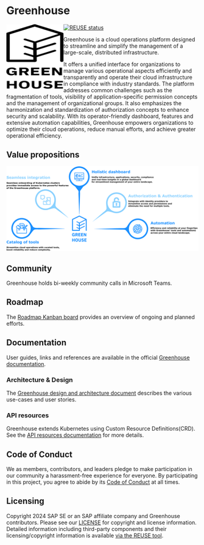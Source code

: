Greenhouse
==========
[![REUSE status](https://api.reuse.software/badge/github.com/cloudoperators/greenhouse)](https://api.reuse.software/info/github.com/cloudoperators/greenhouse)
<a href="https://github.com/cloudoperators/greenhouse"><img align="left" width="150" height="170" src="./docs/assets/greenhouse.svg"></a>

Greenhouse is a cloud operations platform designed to streamline and simplify the management of a large-scale, distributed infrastructure.

It offers a unified interface for organizations to manage various operational aspects efficiently and transparently and operate their cloud infrastructure in compliance with industry standards.
The platform addresses common challenges such as the fragmentation of tools, visibility of application-specific permission concepts and the management of organizational groups.
It also emphasizes the harmonization and standardization of authorization concepts to enhance security and scalability.
With its operator-friendly dashboard, features and extensive automation capabilities, Greenhouse empowers organizations to optimize their cloud operations, reduce manual efforts, and achieve greater operational efficiency.

## Value propositions

![Greenhouse value propositions](./docs/assets/value-propositions.png)

## Community

Greenhouse holds bi-weekly community calls in Microsoft Teams.

## Roadmap

The [Roadmap Kanban board](https://github.com/orgs/cloudoperators/projects/1) provides an overview of ongoing and planned efforts.

## Documentation

User guides, links and references are available in the official [Greenhouse documentation](https://cloudoperators.github.io/greenhouse/).

### Architecture & Design

The [Greenhouse design and architecture document](https://cloudoperators.github.io/greenhouse/docs/architecture/product_design/) describes the various use-cases and user stories.

### API resources

Greenhouse extends Kubernetes using Custom Resource Definitions(CRD).
See the [API resources documentation](https://cloudoperators.github.io/greenhouse/docs/reference/api/) for more details.

## Code of Conduct

We as members, contributors, and leaders pledge to make participation in our community a harassment-free experience for everyone. By participating in this project, you agree to abide by its [Code of Conduct](https://github.com/SAP/.github/blob/main/CODE_OF_CONDUCT.md) at all times.

## Licensing

Copyright 2024 SAP SE or an SAP affiliate company and Greenhouse contributors. Please see our [LICENSE](LICENSE) for copyright and license information. Detailed information including third-party components and their licensing/copyright information is available [via the REUSE tool](https://api.reuse.software/info/github.com/cloudoperators/greenhouse).
